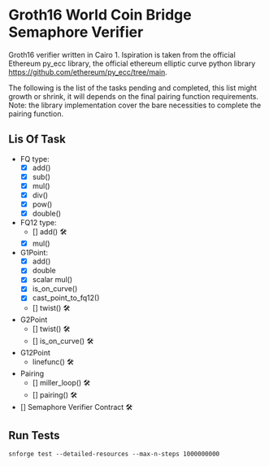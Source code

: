 # Groth16 World Coin Bridge Semaphore Verifier

Groth16 verifier written in Cairo 1. Ispiration is taken from the official Ethereum py_ecc library, the official ethereum elliptic curve python library https://github.com/ethereum/py_ecc/tree/main.

The following is the list of the tasks pending and completed, this list might growth or shrink, it will depends on the final pairing function requirements.
Note: the library implementation cover the bare necessities to complete the pairing function.

## Lis Of Task
- FQ type:
  - [x] add()
  - [x] sub()
  - [x] mul()
  - [x] div()
  - [x] pow()
  - [x] double()
- FQ12 type: 
  - [] add() 🛠️
  - [x] mul()
- G1Point:
  - [x] add()
  - [x] double
  - [x] scalar mul()
  - [x] is_on_curve()
  - [x] cast_point_to_fq12()
  - [] twist() 🛠️
- G2Point
  - [] twist() 🛠️
  - [] is_on_curve() 🛠️
- G12Point
  - linefunc() 🛠️
- Pairing
  - [] miller_loop() 🛠️
  - [] pairing() 🛠️
- [] Semaphore Verifier Contract 🛠️


## Run Tests
`snforge test --detailed-resources --max-n-steps 1000000000`